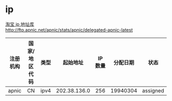 # ip

[淘宝 ip 地址库](https://ip.taobao.com/accurancy)  
http://ftp.apnic.net/apnic/stats/apnic/delegated-apnic-latest

| 注册机构 | 国家/地区代码 | 类型 |   起始地址   | IP 数量 | 分配日期 |   状态   |
| :------: | :-----------: | :--: | :----------: | :-----: | :------: | :------: |
|  apnic   |      CN       | ipv4 | 202.38.136.0 |   256   | 19940304 | assigned |
